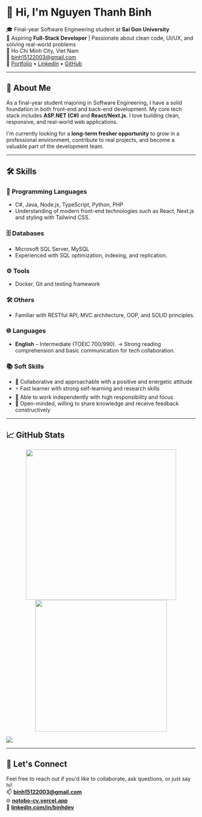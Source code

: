 # 👋 Hi, I'm Nguyen Thanh Binh

🎓 Final-year Software Engineering student at **Sai Gon University**  
💼 Aspiring **Full-Stack Developer** | Passionate about clean code, UI/UX, and solving real-world problems  
📍 Ho Chi Minh City, Viet Nam  
📧 [binh15122003@gmail.com](mailto:binh15122003@gmail.com)  
🔗 [Portfolio]([https://notobo-cv.vercel.app](https://portfolio-five-psi-27.vercel.app/)) • [LinkedIn](https://linkedin.com/in/binhdev) • [GitHub](https://github.com/notobo15)

---

## 🧠 About Me

As a final-year student majoring in Software Engineering, I have a solid foundation in both front-end and back-end development. My core tech stack includes **ASP.NET (C#)** and **React/Next.js**. I love building clean, responsive, and real-world web applications.

I'm currently looking for a **long-term fresher opportunity** to grow in a professional environment, contribute to real projects, and become a valuable part of the development team.

---

## 🛠️ Skills

### 🎯 Programming Languages
- C#, Java, Node.js, TypeScript, Python, PHP
- Understanding of modern front-end technologies such as React, Next.js and styling with Tailwind CSS.

### 🗄️ Databases
- Microsoft SQL Server, MySQL  
- Experienced with SQL optimization, indexing, and replication.

### ⚙️ Tools
- Docker, Git and testing framework

### 🛠️ Others
- Familiar with RESTful API, MVC architecture, OOP, and SOLID principles.

### 🌐 Languages
- **English** – Intermediate (TOEIC 700/990).
  → Strong reading comprehension and basic communication for tech collaboration.

### 📚 Soft Skills
- 🤝 Collaborative and approachable with a positive and energetic attitude  
- ⚡ Fast learner with strong self-learning and research skills  
- 🎯 Able to work independently with high responsibility and focus  
- 💬 Open-minded, willing to share knowledge and receive feedback constructively  

---

## 📈 GitHub Stats

<p align="center">
  <img width="400" src="https://github-readme-stats.vercel.app/api?username=notobo15&show_icons=true&theme=react&border_color=61dafb&hide_border=true" />
  <img width="350" src="https://github-readme-stats.vercel.app/api/top-langs/?username=notobo15&hide=c%23,powershell,Mathematica,Ruby,Objective-C,Objective-C%2b%2b,Cuda&title_color=61dafb&text_color=ffffff&icon_color=61dafb&bg_color=20232a&langs_count=8&layout=compact&border_color=61dafb&hide_border=true" />
</p>


<p align="left">
  <img src="https://visitor-badge.laobi.icu/badge?page_id=notobo15.notobo15" />
</p>


---

## 🤝 Let's Connect

Feel free to reach out if you'd like to collaborate, ask questions, or just say hi!  
📫 **[binh15122003@gmail.com](mailto:binh15122003@gmail.com)**  
🌐 **[notobo-cv.vercel.app](https://notobo-cv.vercel.app)**  
🔗 **[linkedin.com/in/binhdev](https://linkedin.com/in/binhdev)**
